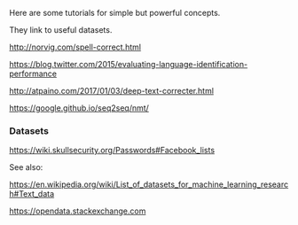 Here are some tutorials for simple but powerful concepts.

They link to useful datasets.

http://norvig.com/spell-correct.html

https://blog.twitter.com/2015/evaluating-language-identification-performance

http://atpaino.com/2017/01/03/deep-text-correcter.html

https://google.github.io/seq2seq/nmt/


### Datasets

https://wiki.skullsecurity.org/Passwords#Facebook_lists

See also: 

https://en.wikipedia.org/wiki/List_of_datasets_for_machine_learning_research#Text_data

https://opendata.stackexchange.com


